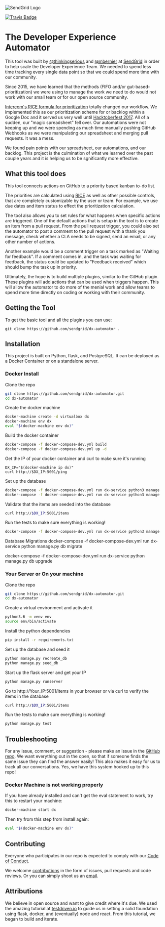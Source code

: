 ![SendGrid Logo](https://uiux.s3.amazonaws.com/2016-logos/email-logo%402x.png)

[![Travis Badge](https://travis-ci.org/sendgrid/dx-automator.svg?branch=develop)](https://travis-ci.org/sendgrid/dx-automator)

# The Developer Experience Automator

This tool was built by [@thinkingserious](https://www.twitter.com/thinkingserious) and [@mbernier](https://www.twitter.com/mbernier) at [SendGrid](https://www.sendgrid.com?source=dx-automator) in order to help scale the Developer Experience Team. We needed to spend less time tracking every single data point so that we could spend more time with our community. 

Since 2015, we have learned that the methods (FIFO and/or gut-based-prioritization) we were using to manage the work we need to do would not work with our small team or for our open source community.

[Intercom's RICE formula for prioritization](https://blog.intercom.com/rice-simple-prioritization-for-product-managers/) totally changed our workflow. We implemented this as our prioritization scheme for or backlog within a Google Doc and it served us very well until [Hacktoberfest 2017](https://sendgrid.com/blog/hacktoberfest-2017-was-amazing/). All of a sudden, our "magic spreadsheet" fell over. Our automations were not keeping up and we were spending as much time manually pushing GitHub Webhooks as we were manipulating our spreadsheet and merging pull requests. It was a mess. 

We found pain points with our spreadsheet, our automations, and our backlog. This project is the culmination of what we learned over the past couple years and it is helping us to be sgnificantly more effective.

## What this tool does

This tool connects actions on GitHub to a priority based kanban to-do list. 

The priorities are calculated using [RICE](https://blog.intercom.com/rice-simple-prioritization-for-product-managers/) as well as other possible controls, that are completely customizable by the user or team. For example, we use due dates and item status to effect the prioritization calculation.

The tool also allows you to set rules for what happens when specific actions are triggered. One of the default actions that is setup in the tool is to create an item from a pull request. From the pull request trigger, you could also set the automator to post a comment to the pull request with a thank you message, check whether a CLA needs to be signed, send an email, or any other number of actions. 

Another example would be a comment trigger on a task marked as "Waiting for feedback". If a comment comes in, and the task was waiting for feedback, the status could be updated to "Feedback received" which should bump the task up in priority.

Ultimately, the hope is to build multiple plugins, similar to the GitHub plugin. These plugins will add actions that can be used when triggers happen. This will allow the automator to do more of the menial work and allow teams to spend more time directly on coding or working with their community.

## Getting the Tool
To get the basic tool and all the plugins you can use:
```
git clone https://github.com/sendgrid/dx-automator .
```

## Installation
This project is built on Python, flask, and PostgreSQL. It can be deployed as a Docker Container or on a standalone server. 

### Docker Install

Clone the repo
```bash
git clone https://github.com/sendgrid/dx-automator.git
cd dx-automator
```

Create the docker machine
```bash
docker-machine create -d virtualbox dx
docker-machine env dx
eval "$(docker-machine env dx)"
```

Build the docker container
```bash
docker-compose -f docker-compose-dev.yml build
docker-compose -f docker-compose-dev.yml up -d
```

Get the IP of your docker container and curl to make sure it's running
```
DX_IP="$(docker-machine ip dx)"
curl http://$DX_IP:5001/ping
```

Set up the database
```bash
docker-compose -f docker-compose-dev.yml run dx-service python3 manage.py recreate_db
docker-compose -f docker-compose-dev.yml run dx-service python3 manage.py seed_db
```

Validate that the items are seeded into the database
```bash
curl http://$DX_IP:5001/items
```

Run the tests to make sure everything is working! 
```bash
docker-compose -f docker-compose-dev.yml run dx-service python3 manage.py test
```

Database Migrations
docker-compose -f docker-compose-dev.yml run dx-service python manage.py db migrate

docker-compose -f docker-compose-dev.yml run dx-service python manage.py db upgrade

### Your Server or On your machine

Clone the repo
```bash
git clone https://github.com/sendgrid/dx-automator.git
cd dx-automator
```

Create a virtual environment and activate it
```bash
python3.6 -m venv env
source env/bin/activate
```

Install the python dependencies
```bash
pip install -r requirements.txt
```

Set up the database and seed it
```bash
python manage.py recreate_db
python manage.py seed_db
```

Start up the flask server and get your IP
```bash
python manage.py runserver
```

Go to http://Your_IP:5001/items in your browser or via curl to verify the items in the database
```bash
curl http://$DX_IP:5001/items
```

Run the tests to make sure everything is working! 
```bash
python manage.py test
```

## Troubleshooting
For any issue, comment, or suggestion - please make an issue in the [GitHub repo](https://github.com/sendgrid/dx-automator). We want everything out in the open, so that if someone finds the same issue they can find the answer easily! This also makes it easy for us to track all our conversations. Yes, we have this system hooked up to this repo!

### Docker Machine is not working properly
If you have already installed and can't get the eval statement to work, try this to restart your machine:
```bash
docker-machine start dx
```

Then try from this step from install again:
```bash
eval "$(docker-machine env dx)"
```

## Contributing
Everyone who participates in our repo is expected to comply with our [Code of Conduct](./CODE_OF_CONDUCT).

We welcome [contributions](./CONTRIBUTING.md) in the form of issues, pull requests and code reviews. Or you can simply shoot us an [email](mailto:dx@sendgrid.com).

## Attributions
We believe in open source and want to give credit where it's due. We used the amazing tutorial at [testdriven.io](https://testdriven.io) to guide us in setting a solid foundation using flask, docker, and (eventually) node and react. From this tutorial, we began to build and iterate.
